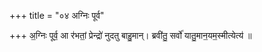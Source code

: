 +++
title = "०४ अग्निः पूर्व"

+++
अ॒ग्निः पूर्व॒ आ र॑भतां॒ प्रेन्द्रो॑ नुदतु बाहु॒मान्। ब्रवी॑तु॒ सर्वो॑ यातु॒मान॒यम॒स्मीत्येत्य॑ ॥